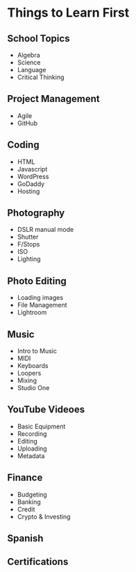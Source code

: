 
# Things to Learn First

## School Topics
- Algebra
- Science
- Language
- Critical Thinking

## Project Management
- Agile
- GitHub

## Coding
- HTML
- Javascript
- WordPress
- GoDaddy
- Hosting

## Photography
- DSLR manual mode
- Shutter
- F/Stops
- ISO
- Lighting

## Photo Editing
- Loading images
- File Management
- Lightroom

## Music
- Intro to Music
- MIDI
- Keyboards
- Loopers
- Mixing
- Studio One

## YouTube Videoes
- Basic Equipment
- Recording
- Editing
- Uploading
- Metadata

## Finance
- Budgeting
- Banking
- Credit
- Crypto & Investing

## Spanish

## Certifications
